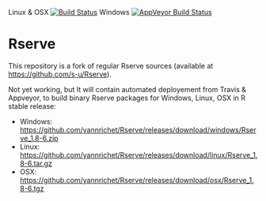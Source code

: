 Linux & OSX [![Build Status](https://travis-ci.org/yannrichet/Rserve.png)](https://travis-ci.org/yannrichet/Rserve)
Windows [![AppVeyor Build Status](https://ci.appveyor.com/api/projects/status/github/DiceKrigingClub/Rserve?branch=master&svg=true)](https://ci.appveyor.com/project/DiceKrigingClub/Rserve)

# Rserve

This repository is a fork of regular Rserve sources (available at https://github.com/s-u/Rserve).

Not yet working, but It will contain automated deployement from Travis & Appveyor, to build binary Rserve packages for Windows, Linux, OSX in R stable release:

  * Windows: https://github.com/yannrichet/Rserve/releases/download/windows/Rserve_1.8-6.zip
  * Linux: https://github.com/yannrichet/Rserve/releases/download/linux/Rserve_1.8-6.tar.gz
  * OSX: https://github.com/yannrichet/Rserve/releases/download/osx/Rserve_1.8-6.tgz

